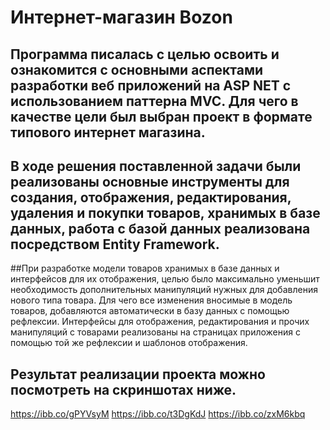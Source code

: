 # Интернет-магазин Bozon

## Программа писалась с целью освоить и ознакомится с основными аспектами разработки веб приложений на ASP NET c использованием паттерна MVC. Для чего в качестве цели был выбран проект в формате типового интернет магазина.

## В ходе решения поставленной задачи были реализованы основные инструменты для создания, отображения, редактирования, удаления и покупки товаров, хранимых в базе данных, работа с базой данных реализована посредством Entity Framework.

##При разработке модели товаров хранимых в базе данных и интерфейсов для их отображения, целью было максимально уменьшит необходимость дополнительных манипуляций нужных для добавления нового типа товара. Для чего все изменения вносимые в модель товаров, добавляются автоматически в базу данных с помощью рефлексии. Интерфейсы для отображения, редактирования и прочих манипуляций с товарами реализованы на страницах приложения с помощью той же рефлексии и шаблонов отображения.

## Результат реализации проекта можно посмотреть на скриншотах ниже.
https://ibb.co/gPYVsyM
https://ibb.co/t3DgKdJ
https://ibb.co/zxM6kbq
